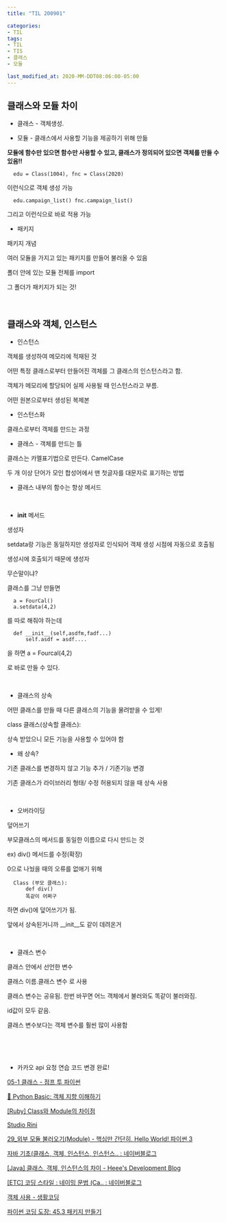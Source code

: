 ```yaml
---
title: "TIL 200901"

categories:
- TIL
tags:
- TIL
- TIS
- 클래스
- 모듈

last_modified_at: 2020-MM-DDT08:06:00-05:00
---
```


## 클래스와 모듈 차이

* 클래스 - 객체생성. 

* 모듈 - 클래스에서 사용할 기능을 제공하기 위해 만듦

**모듈에 함수만 있으면 함수만 사용할 수 있고, 클래스가 정의되어 있으면 객체를 만들 수 있음!!**

      edu = Class(1004), fnc = Class(2020) 

이런식으로 객체 생성 가능

      edu.campaign_list() fnc.campaign_list() 
      
그리고 이런식으로 바로 적용 가능 


* 패키지

패키지 개념

여러 모듈을 가지고 있는 패키지를 만들어 불러올 수 있음

폴더 안에 있는 모듈 전체를 import

그 폴더가 패키지가 되는 것!

<br/>

## 클래스와 객체, 인스턴스

* 인스턴스

객체를 생성하여 메모리에 적재된 것

어떤 특정 클래스로부터 만들어진 객체를 그 클래스의 인스턴스라고 함.

객체가 메모리에 할당되어 실제 사용될 때 인스턴스라고 부름.

어떤 원본으로부터 생성된 복제본

* 인스턴스화

클래스로부터 객체를 만드는 과정

* 클래스 - 객체를 만드는 틀

클래스는 카멜표기법으로 만든다. CamelCase

두 개 이상 단어가 모인 합성어에서 맨 첫글자를 대문자로 표기하는 방법

* 클래스 내부의 함수는 항상 메서드

<br/>

* __init__ 메서드

생성자

setdata랑 기능은 동일하지만 생성자로 인식되어 객체 생성 시점에 자동으로 호출됨

생성시에 호출되기 때문에 생성자

무슨말이냐?

클래스를 그냥 만들면 

      a = FourCal()
      a.setdata(4,2)

를 따로 해줘야 하는데

      def __init__(self,asdfm,fadf...)
          self.asdf = asdf....
을 하면
      a = Fourcal(4,2)

로 바로 만들 수 있다.

<br/>

* 클래스의 상속

어떤 클래스를 만들 때 다른 클래스의 기능을 물려받을 수 있게!

class 클래스(상속할 클래스):

상속 받았으니 모든 기능을 사용할 수 있어야 함

* 왜 상속?

기존 클래스를 변경하지 않고 기능 추가 / 기존기능 변경

기존 클래스가 라이브러리 형태/ 수정 허용되지 않을 때 상속 사용

<br/>

* 오버라이딩 

덮어쓰기

부모클래스의 메서드를 동일한 이름으로 다시 만드는 것

ex) div() 메서드를 수정(확장)

0으로 나눴을 때의 오류를 없애기 위해

      Class (부모 클래스):
          def div()
          똑같이 어쩌구

하면 div()에 덮어쓰기가 됨.

앞에서 상속된거니까 __init__도 같이 데려온거

<br/>

* 클래스 변수

클래스 안에서 선언한 변수

클래스 이름.클래스 변수 로 사용

클래스 변수는 공유됨. 한번 바꾸면 어느 객체에서 불러와도 똑같이 불러와짐.

id값이 모두 같음.

클래스 변수보다는 객체 변수를 훨씬 많이 사용함


<br/>
<br/>
<br/>


* 카카오 api 요청 연습 코드 변경 완료!





[05-1 클래스 - 점프 투 파이썬](https://wikidocs.net/28)

[🐥 Python Basic: 객체 지향 이해하기](https://velog.io/@matisse/Python-1.-%EA%B0%9D%EC%B2%B4-%EC%A7%80%ED%96%A5-%EC%9D%B4%ED%95%B4%ED%95%98%EA%B8%B0)

[[Ruby] Class와 Module의 차이점](https://www.morolog.dev/entry/Ruby-Class%EC%99%80-Module%EC%9D%98-%EC%B0%A8%EC%9D%B4%EC%A0%90)

[Studio Rini](http://egloos.zum.com/riniblog/v/981293)

[29_외부 모듈 불러오기(Module) - 핵심만 간단히, Hello World! 파이썬 3](https://wikidocs.net/21132)

[자바 기초(클래스, 객체, 인스턴스, 인스턴스.. : 네이버블로그](https://blog.naver.com/hhw1990/221360695920)

[[Java] 클래스, 객체, 인스턴스의 차이 - Heee's Development Blog](https://gmlwjd9405.github.io/2018/09/17/class-object-instance.html)

[[ETC] 코딩 스타일 : 네이밍 문법 (Ca.. : 네이버블로그](http://blog.naver.com/ege1001/220466932974)

[객체 사용 - 생활코딩](https://opentutorials.org/course/1750/9971)

[파이썬 코딩 도장: 45.3 패키지 만들기](https://dojang.io/mod/page/view.php?id=2449)

